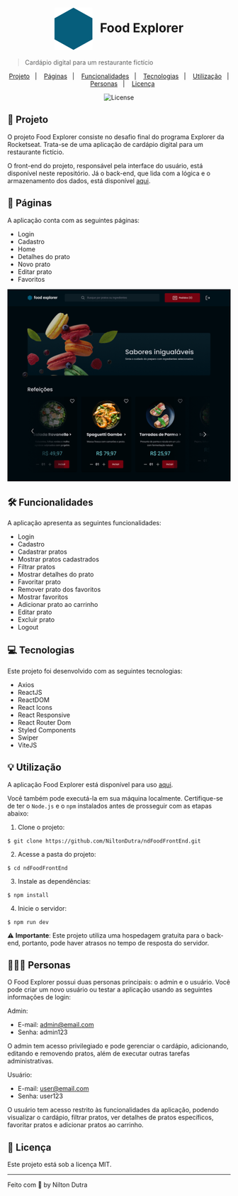 <h1 align="center" style="text-align: center;">
  <img alt="Logo do Food Explorer" src="./src/assets/favicon.svg" style="vertical-align: middle; margin-right: 10px;">
  Food Explorer
</h1>

> Cardápio digital para um restaurante fictício

<p align="center">
  <a href="#project">Projeto</a>&nbsp;&nbsp;&nbsp;|&nbsp;&nbsp;&nbsp;
  <a href="#pages">Páginas</a>&nbsp;&nbsp;&nbsp;|&nbsp;&nbsp;&nbsp;
  <a href="#features">Funcionalidades</a>&nbsp;&nbsp;&nbsp;|&nbsp;&nbsp;&nbsp;
  <a href="#technologies">Tecnologias</a>&nbsp;&nbsp;&nbsp;|&nbsp;&nbsp;&nbsp;
  <a href="#usage">Utilização</a>&nbsp;&nbsp;&nbsp;|&nbsp;&nbsp;&nbsp;
  <a href="#users">Personas</a>&nbsp;&nbsp;&nbsp;|&nbsp;&nbsp;&nbsp;
  <a href="#license">Licença</a>
</p>

<p align="center">
  <img alt="License" src="https://img.shields.io/static/v1?label=license&message=MIT&color=49AA26&labelColor=000000">
</p>

<h2 id="project">📁 Projeto</h2>

O projeto Food Explorer consiste no desafio final do programa Explorer da Rocketseat. Trata-se de uma aplicação de cardápio digital para um restaurante fictício.

O front-end do projeto, responsável pela interface do usuário, está disponível neste repositório. Já o back-end, que lida com a lógica e o armazenamento dos dados, está disponível [aqui](https://github.com/NiltonDutra/ndFoodBackEnd).

<h2 id="pages">📃 Páginas</h2>

A aplicação conta com as seguintes páginas:

- Login
- Cadastro
- Home
- Detalhes do prato
- Novo prato
- Editar prato
- Favoritos

!["Página home"](./src/assets/home.png)

<h2 id="features">🛠️ Funcionalidades</h2>

A aplicação apresenta as seguintes funcionalidades:

- Login
- Cadastro
- Cadastrar pratos
- Mostrar pratos cadastrados
- Filtrar pratos
- Mostrar detalhes do prato
- Favoritar prato
- Remover prato dos favoritos
- Mostrar favoritos
- Adicionar prato ao carrinho
- Editar prato
- Excluir prato
- Logout

<h2 id="technologies">💻 Tecnologias</h2>

Este projeto foi desenvolvido com as seguintes tecnologias:

- Axios
- ReactJS
- ReactDOM
- React Icons
- React Responsive
- React Router Dom
- Styled Components
- Swiper
- ViteJS

<h2 id="usage">💡 Utilização</h2>

A aplicação Food Explorer está disponível para uso [aqui]().

Você também pode executá-la em sua máquina localmente. Certifique-se de ter o ``Node.js`` e o ``npm`` instalados antes de prosseguir com as etapas abaixo:

1. Clone o projeto:

```
$ git clone https://github.com/NiltonDutra/ndFoodFrontEnd.git
```

2. Acesse a pasta do projeto:

```
$ cd ndFoodFrontEnd
```

3. Instale as dependências:

```
$ npm install
```

4. Inicie o servidor:

```
$ npm run dev
```

⚠️ **Importante**: Este projeto utiliza uma hospedagem gratuita para o back-end, portanto, pode haver atrasos no tempo de resposta do servidor.

<h2 id="users">👩🏾‍💻 Personas</h2>

O Food Explorer possui duas personas principais: o admin e o usuário. Você pode criar um novo usuário ou testar a aplicação usando as seguintes informações de login:

Admin:

- E-mail: admin@email.com
- Senha: admin123

O admin tem acesso privilegiado e pode gerenciar o cardápio, adicionando, editando e removendo pratos, além de executar outras tarefas administrativas.

Usuário:

- E-mail: user@email.com
- Senha: user123

O usuário tem acesso restrito às funcionalidades da aplicação, podendo visualizar o cardápio, filtrar pratos, ver detalhes de pratos específicos, favoritar pratos e adicionar pratos ao carrinho.

<h2 id="license">📝 Licença</h2>

Este projeto está sob a licença MIT.

---

Feito com 💜 by Nilton Dutra
